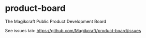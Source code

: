 # product-board
The Magikcraft Public Product Development Board

See issues tab: https://github.com/Magikcraft/product-board/issues
